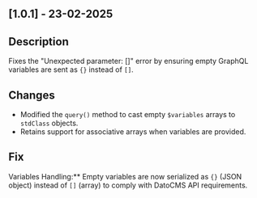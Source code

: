## [1.0.1] - 23-02-2025

## Description
Fixes the "Unexpected parameter: []" error by ensuring empty GraphQL variables are sent as `{}` instead of `[]`.

## Changes
- Modified the `query()` method to cast empty `$variables` arrays to `stdClass` objects.
- Retains support for associative arrays when variables are provided.

## Fix
Variables Handling:** Empty variables are now serialized as `{}` (JSON object) instead of `[]` (array) to comply with DatoCMS API requirements.
